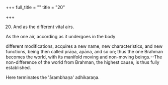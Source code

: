+++
full_title = ""
title = "20"

+++


20. And as the different vital airs.

As the one air, according as it undergoes in the body

different modifications, acquires a new name, new characteristics, and new functions, being then called prāṇa, apāna, and so on; thus the one Brahman becomes the world, with its manifold moving and non-moving beings.--The non-difference of the world from Brahman, the highest cause, is thus fully established.

Here terminates the 'ārambhaṇa' adhikaraṇa.


